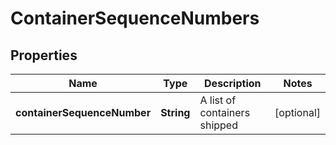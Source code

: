 
# ContainerSequenceNumbers

## Properties
Name | Type | Description | Notes
------------ | ------------- | ------------- | -------------
**containerSequenceNumber** | **String** | A list of containers shipped |  [optional]



